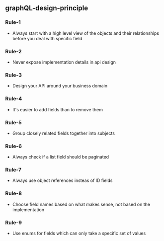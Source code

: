 ## graphQL-design-principle 

### Rule-1
- Always start with  a high level view of the objects and their relationships before you deal with specific field

### Rule-2
- Never expose implementation details in api design

### Rule-3
- Design your API around your business domain

### Rule-4
- It's easier to add fields than to remove them

### Rule-5
- Group closely related fields together into subjects

### Rule-6
- Always check if a list field should be paginated

### Rule-7
- Always use object references insteas of ID fields

### Rule-8 
- Choose field names based on what makes sense, not based on the implementation

### Rule-9
- Use enums for fields which can only take a specific set of values